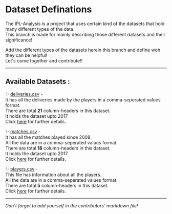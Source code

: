# Dataset Definations

The IPL-Analysis is a project that uses certain kind of the datasets that hold many different types of the data.  
This branch is made for mainly describing those different datasets and their significance!
 
Add the different types of the datasets herein this branch and define woh they can be helpful!  
Let's come together and contribute!! 
  
  
---


## Available Datasets :

✨ [deliveries.csv]( https://github.com/Team-thedatatribune/IPL-Analysis/blob/dataset-defination/Datasets/deliveries.csv) -   
 It has all the deliveries made by the players in a comma-seperated values format.  
 There are total **21** column-headers in this dataset.  
 It holds the dataset upto 2017  
 Click [here](./Details/deliveries.md) for further details.  


✨ [matches.csv]( https://github.com/Team-thedatatribune/IPL-Analysis/blob/dataset-defination/Datasets/matches.csv) -   
 It has all the matches played since 2008.  
 All the data are in a comma-seperated values format.  
 There are total **18** column-headers in this dataset.  
 It holds the dataset upto 2017   
 Click [here](./Details/matches.md) for further details.  


✨ [players.csv]( https://github.com/Team-thedatatribune/IPL-Analysis/blob/dataset-defination/Datasets/players.csv) -   
 This file has information about all the players.  
 All the data are in a comma-seperated values format.  
 There are total **5** column-headers in this dataset.  
 Click [here](./Details/players.md) for further details.  

---
  
_Don't forget to add yourself in the contributors' markdown file!_
